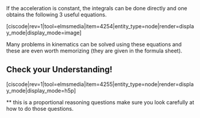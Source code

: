 <lrndesign-sidenote label="Instructor Note" icon="bookmark" bg-color="#c2e5f2">
If the acceleration is constant, the integrals can be done directly and one obtains the following 3 useful equations.
</lrndesign-sidenote>

[ciscode|rev=1|tool=elmsmedia|item=4254|entity_type=node|render=display_mode|display_mode=image]

Many problems in kinematics can be solved using these equations and these are even worth memorizing (they are given in the formula sheet). 

## Check your Understanding!

[ciscode|rev=1|tool=elmsmedia|item=4255|entity_type=node|render=display_mode|display_mode=h5p]

** this is a proportional reasoning questions make sure you look carefully at how to do those questions. 

